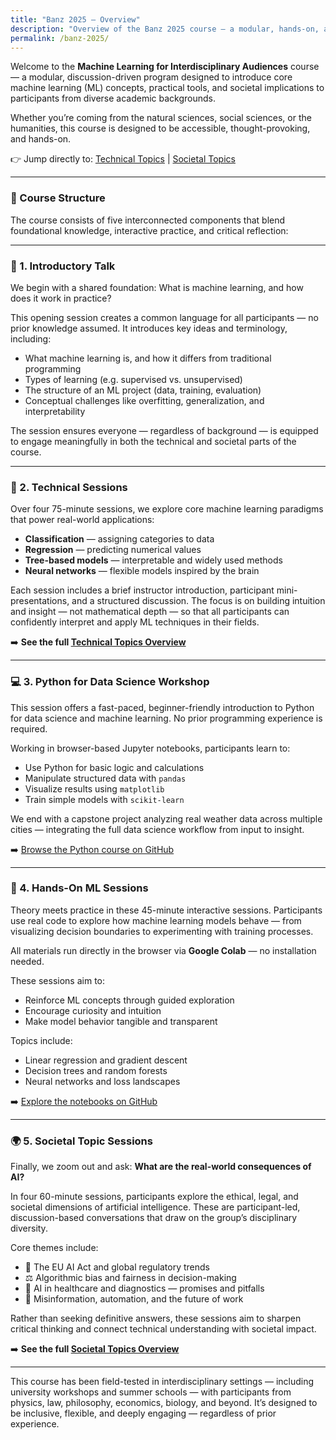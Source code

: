 ```yaml
---
title: "Banz 2025 – Overview"
description: "Overview of the Banz 2025 course — a modular, hands-on, and discussion-driven introduction to machine learning and its societal impact for interdisciplinary audiences."
permalink: /banz-2025/
---
```


Welcome to the **Machine Learning for Interdisciplinary Audiences** course — a modular, discussion-driven program designed to introduce core machine learning (ML) concepts, practical tools, and societal implications to participants from diverse academic backgrounds.

Whether you’re coming from the natural sciences, social sciences, or the humanities, this course is designed to be accessible, thought-provoking, and hands-on.

👉 Jump directly to:
[Technical Topics](/banz-2025/technical/) | [Societal Topics](/banz-2025/societal/)

---

### 🧭 Course Structure

The course consists of five interconnected components that blend foundational knowledge, interactive practice, and critical reflection:

---

### 📣 1. Introductory Talk

We begin with a shared foundation: What is machine learning, and how does it work in practice?

This opening session creates a common language for all participants — no prior knowledge assumed. It introduces key ideas and terminology, including:

- What machine learning is, and how it differs from traditional programming
- Types of learning (e.g. supervised vs. unsupervised)
- The structure of an ML project (data, training, evaluation)
- Conceptual challenges like overfitting, generalization, and interpretability

The session ensures everyone — regardless of background — is equipped to engage meaningfully in both the technical and societal parts of the course.

---

### 🧠 2. Technical Sessions

Over four 75-minute sessions, we explore core machine learning paradigms that power real-world applications:

- **Classification** — assigning categories to data
- **Regression** — predicting numerical values
- **Tree-based models** — interpretable and widely used methods
- **Neural networks** — flexible models inspired by the brain

Each session includes a brief instructor introduction, participant mini-presentations, and a structured discussion. The focus is on building intuition and insight — not mathematical depth — so that all participants can confidently interpret and apply ML techniques in their fields.

➡️ **See the full [Technical Topics Overview](/banz-2025/technical/)**

---

### 💻 3. Python for Data Science Workshop

This session offers a fast-paced, beginner-friendly introduction to Python for data science and machine learning. No prior programming experience is required.

Working in browser-based Jupyter notebooks, participants learn to:

- Use Python for basic logic and calculations
- Manipulate structured data with `pandas`
- Visualize results using `matplotlib`
- Train simple models with `scikit-learn`

We end with a capstone project analyzing real weather data across multiple cities — integrating the full data science workflow from input to insight.

➡️ [Browse the Python course on GitHub](https://github.com/BridgingAISocietySummerSchools/Data-Science-AI-Python-Course)

---

### 🔎 4. Hands-On ML Sessions

Theory meets practice in these 45-minute interactive sessions. Participants use real code to explore how machine learning models behave — from visualizing decision boundaries to experimenting with training processes.

All materials run directly in the browser via **Google Colab** — no installation needed.

These sessions aim to:

- Reinforce ML concepts through guided exploration
- Encourage curiosity and intuition
- Make model behavior tangible and transparent

Topics include:

- Linear regression and gradient descent
- Decision trees and random forests
- Neural networks and loss landscapes

➡️ [Explore the notebooks on GitHub](https://github.com/BridgingAISocietySummerSchools/Hands-On-Notebooks)

---

### 🌍 5. Societal Topic Sessions

Finally, we zoom out and ask: **What are the real-world consequences of AI?**

In four 60-minute sessions, participants explore the ethical, legal, and societal dimensions of artificial intelligence. These are participant-led, discussion-based conversations that draw on the group’s disciplinary diversity.

Core themes include:

- 🧭 The EU AI Act and global regulatory trends
- ⚖️ Algorithmic bias and fairness in decision-making
- 🏥 AI in healthcare and diagnostics — promises and pitfalls
- 📣 Misinformation, automation, and the future of work

Rather than seeking definitive answers, these sessions aim to sharpen critical thinking and connect technical understanding with societal impact.

➡️ **See the full [Societal Topics Overview](/banz-2025/societal/)**

---

This course has been field-tested in interdisciplinary settings — including university workshops and summer schools — with participants from physics, law, philosophy, economics, biology, and beyond. It’s designed to be inclusive, flexible, and deeply engaging — regardless of prior experience.
